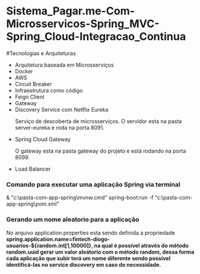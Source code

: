 # Sistema_Pagar.me-Com-Microsservicos-Spring_MVC-Spring_Cloud-Integracao_Continua

#Tecnologias e Arquiteturas

<ul>
  <li>Arquitetura baseada em Microsserviços</li>
  <li>Docker</li>
  <li>AWS</li>
  <li>Circuit Breaker</li>
  <li>Infraestrutura como código</li>
 <li>Feign Client</li>
 <li>Gateway</li>
 <li>Discovery Service com Netflix Eureka</li>
  <p>Serviço de descoberta de microsserviços. O servidor esta na pasta server-eureka e roda na porta 8091.</p>
  <li> Spring Cloud Gateway</li>
  <p>O gateway esta na pasta gateway do projeto e está rodando na porta 8099.</p>
 <li>Load Balancer</li> 
</ul>

<h3>Comando para executar uma aplicação Spring via terminal</h3>
<p>& "c:\pasta-com-app-spring\mvnw.cmd" spring-boot:run -f "c:\pasta-com-app-spring\pom.xml"</p>

<h3>Gerando um nome aleatorio para a aplicação</h3>
<p>No arquivo application.properties esta sendo definida a propriedade <strong>spring.application.name=fintech-diogo-usuarios-${random.int[1,10000]}, na qual é possível através do método random.uuid gerar um valor aleátorio com o método random, dessa forma cada aplicação que subir terá um nome diferente sendo possível identificá-las no service discovery em caso de necessidade. </strong></p>


